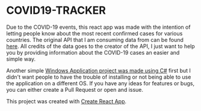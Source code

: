 # COVID19-TRACKER

Due to the COVID-19 events, this react app was made with the intention of letting people know about the most recent confirmed cases for various countries. The original API that I am consuming data from can be found [here](https://rapidapi.com/KishCom/api/covid-19-coronavirus-statistics/details). All credits of the data goes to the creator of the API, I just want to help you by providing information about the COVID-19 cases an easier and simple way.

Another simple [Windows Application project was made using C#](https://github.com/JustAn0therDev/boomerremover/) first but I didn't want people to have the trouble of installing or not being able to use the application on a different OS. If you have any ideas for features or bugs, you can either create a Pull Request or open and issue.

This project was created with [Create React App](https://github.com/facebook/create-react-app).

